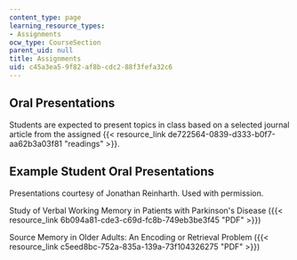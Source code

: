 ```yaml
---
content_type: page
learning_resource_types:
- Assignments
ocw_type: CourseSection
parent_uid: null
title: Assignments
uid: c45a3ea5-9f82-af8b-cdc2-88f3fefa32c6
---
```


Oral Presentations
------------------

Students are expected to present topics in class based on a selected journal article from the assigned {{< resource_link de722564-0839-d333-b0f7-aa62b3a03f81 "readings" >}}.

Example Student Oral Presentations
----------------------------------

Presentations courtesy of Jonathan Reinharth. Used with permission.

Study of Verbal Working Memory in Patients with Parkinson's Disease ({{< resource_link 6b094a81-cde3-c69d-fc8b-749eb3be3f45 "PDF" >}})

Source Memory in Older Adults: An Encoding or Retrieval Problem ({{< resource_link c5eed8bc-752a-835a-139a-73f104326275 "PDF" >}})